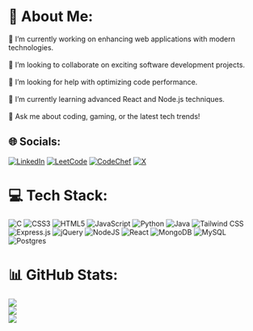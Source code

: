 # 💫 About Me:
🔭 I’m currently working on enhancing web applications with modern technologies.<br><br>👯 I’m looking to collaborate on exciting software development projects.<br><br>🤝 I’m looking for help with optimizing code performance.<br><br>🌱 I’m currently learning advanced React and Node.js techniques.<br><br>💬 Ask me about coding, gaming, or the latest tech trends!


## 🌐 Socials:
[![LinkedIn](https://img.shields.io/badge/LinkedIn-%230077B5.svg?logo=linkedin&logoColor=white)](https://linkedin.com/in/ratnesh-bvk) [![LeetCode](https://img.shields.io/badge/LeetCode-000000?logo=LeetCode&logoColor=#d16c06)](https://leetcode.com/u/ratneshbvk2504/) [![CodeChef](https://custom-icon-badges.demolab.com/badge/CodeChef-4079DA?logo=codechef&logoColor=fff)](https://www.codechef.com/users/ratneshbvk)
 [![X](https://img.shields.io/badge/X-black.svg?logo=X&logoColor=white)](https://x.com/@RatneshBVK) 

# 💻 Tech Stack:
![C](https://img.shields.io/badge/c-%2300599C.svg?style=for-the-badge&logo=c&logoColor=white) ![CSS3](https://img.shields.io/badge/css3-%231572B6.svg?style=for-the-badge&logo=css3&logoColor=white) ![HTML5](https://img.shields.io/badge/html5-%23E34F26.svg?style=for-the-badge&logo=html5&logoColor=white) ![JavaScript](https://img.shields.io/badge/javascript-%23323330.svg?style=for-the-badge&logo=javascript&logoColor=%23F7DF1E) ![Python](https://img.shields.io/badge/python-3670A0?style=for-the-badge&logo=python&logoColor=ffdd54) ![Java](https://img.shields.io/badge/java-%23ED8B00.svg?style=for-the-badge&logo=openjdk&logoColor=white) ![Tailwind CSS](https://img.shields.io/badge/Tailwind%20CSS-%2338B2AC.svg?logo=tailwind-css&logoColor=white) ![Express.js](https://img.shields.io/badge/express.js-%23404d59.svg?style=for-the-badge&logo=express&logoColor=%2361DAFB) ![jQuery](https://img.shields.io/badge/jquery-%230769AD.svg?style=for-the-badge&logo=jquery&logoColor=white) ![NodeJS](https://img.shields.io/badge/node.js-6DA55F?style=for-the-badge&logo=node.js&logoColor=white) ![React](https://img.shields.io/badge/react-%2320232a.svg?style=for-the-badge&logo=react&logoColor=%2361DAFB) ![MongoDB](https://img.shields.io/badge/MongoDB-%234ea94b.svg?style=for-the-badge&logo=mongodb&logoColor=white) ![MySQL](https://img.shields.io/badge/mysql-4479A1.svg?style=for-the-badge&logo=mysql&logoColor=white) ![Postgres](https://img.shields.io/badge/Postgres-%23316192.svg?logo=postgresql&logoColor=white)
# 📊 GitHub Stats:
![](https://github-readme-stats.vercel.app/api?username=ratnesh2507&theme=dark&hide_border=false&include_all_commits=false&count_private=false)<br/>
![](https://github-readme-streak-stats.herokuapp.com/?user=ratnesh2507&theme=dark&hide_border=false)<br/>
![](https://github-readme-stats.vercel.app/api/top-langs/?username=ratnesh2507&theme=dark&hide_border=false&include_all_commits=false&count_private=false&layout=compact)

<!-- Proudly created with GPRM ( https://gprm.itsvg.in ) -->
